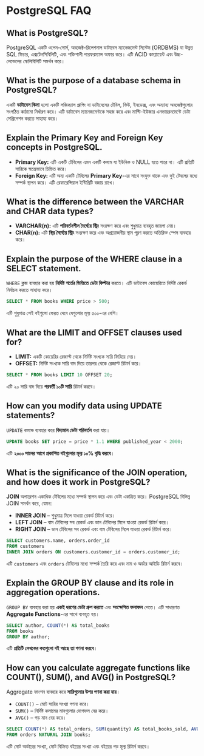 # PostgreSQL FAQ

## What is PostgreSQL?
PostgreSQL একটি ওপেন-সোর্স, অবজেক্ট-রিলেশনাল ডাটাবেস ম্যানেজমেন্ট সিস্টেম (ORDBMS) যা উন্নত SQL ফিচার, এক্সটেনসিবিলিটি, এবং শক্তিশালী পারফরম্যান্স অফার করে। এটি ACID কমপ্লায়েন্ট এবং উচ্চ-লেভেলের স্কেলিবিলিটি সমর্থন করে।

## What is the purpose of a database schema in PostgreSQL?
একটি **ডাটাবেস স্কিমা** হলো একটি লজিক্যাল গ্রুপিং যা ডাটাবেসের টেবিল, ভিউ, ইনডেক্স, এবং অন্যান্য অবজেক্টগুলোর সংগঠিত কাঠামো নির্ধারণ করে। এটি ডাটাবেস ম্যানেজমেন্টকে সহজ করে এবং মাল্টি-ইউজার এনভায়রনমেন্টে ডেটা সেগ্রিগেশন করতে সাহায্য করে।

## Explain the Primary Key and Foreign Key concepts in PostgreSQL.
- **Primary Key:** এটি একটি টেবিলের এমন একটি কলাম যা ইউনিক ও NULL হতে পারে না। এটি প্রতিটি সারিকে স্বতন্ত্রভাবে চিহ্নিত করে।
- **Foreign Key:** এটি অন্য একটি টেবিলের **Primary Key**-এর সাথে সংযুক্ত থাকে এবং দুই টেবলের মধ্যে সম্পর্ক স্থাপন করে। এটি রেফারেন্সিয়াল ইন্টিগ্রিটি বজায় রাখে।

## What is the difference between the VARCHAR and CHAR data types?
- **VARCHAR(n):** এটি **পরিবর্তনশীল দৈর্ঘ্যের স্ট্রিং** সংরক্ষণ করে এবং শুধুমাত্র ব্যবহৃত জায়গা নেয়।
- **CHAR(n):** এটি **স্থির দৈর্ঘ্যের স্ট্রিং** সংরক্ষণ করে এবং অপ্রয়োজনীয় স্থান পূরণ করতে অতিরিক্ত স্পেস ব্যবহার করে।

## Explain the purpose of the WHERE clause in a SELECT statement.
`WHERE` ক্লজ ব্যবহার করা হয় **নির্দিষ্ট শর্তের ভিত্তিতে ডেটা ফিল্টার** করতে। এটি ডাটাবেস কোয়েরিতে নির্দিষ্ট রেকর্ড নির্বাচন করতে সাহায্য করে।
```sql
SELECT * FROM books WHERE price > 500;
```
এটি শুধুমাত্র সেই বইগুলো ফেরত দেবে যেগুলোর মূল্য ৫০০-এর বেশি।

## What are the LIMIT and OFFSET clauses used for?
- **LIMIT:** একটি কোয়েরির রেজাল্ট থেকে নির্দিষ্ট সংখ্যক সারি ফিরিয়ে দেয়।
- **OFFSET:** নির্দিষ্ট সংখ্যক সারি বাদ দিয়ে তারপর থেকে রেজাল্ট রিটার্ন করে।
```sql
SELECT * FROM books LIMIT 10 OFFSET 20;
```
এটি ২০ সারি বাদ দিয়ে **পরবর্তী ১০টি সারি** রিটার্ন করবে।

## How can you modify data using UPDATE statements?
`UPDATE` কমান্ড ব্যবহার করে **বিদ্যমান ডেটা পরিবর্তন** করা যায়।
```sql
UPDATE books SET price = price * 1.1 WHERE published_year < 2000;
```
এটি **২০০০ সালের আগে প্রকাশিত বইগুলোর মূল্য ১০% বৃদ্ধি করবে**।

## What is the significance of the JOIN operation, and how does it work in PostgreSQL?
**JOIN** অপারেশন একাধিক টেবিলের মধ্যে সম্পর্ক স্থাপন করে এবং ডেটা একত্রিত করে। PostgreSQL বিভিন্ন JOIN সমর্থন করে, যেমন:
- **INNER JOIN** – শুধুমাত্র মিলে যাওয়া রেকর্ড রিটার্ন করে।
- **LEFT JOIN** – বাম টেবিলের সব রেকর্ড এবং ডান টেবিলের মিলে যাওয়া রেকর্ড রিটার্ন করে।
- **RIGHT JOIN** – ডান টেবিলের সব রেকর্ড এবং বাম টেবিলের মিলে যাওয়া রেকর্ড রিটার্ন করে।

```sql
SELECT customers.name, orders.order_id
FROM customers
INNER JOIN orders ON customers.customer_id = orders.customer_id;
```
এটি `customers` এবং `orders` টেবিলের মধ্যে সম্পর্ক তৈরি করে এবং নাম ও অর্ডার আইডি রিটার্ন করবে।

## Explain the GROUP BY clause and its role in aggregation operations.
`GROUP BY` ব্যবহার করা হয় **একই ধরণের ডেটা গ্রুপ করতে** এবং **সংক্ষেপিত ফলাফল** পেতে। এটি সাধারণত **Aggregate Functions**-এর সাথে ব্যবহৃত হয়।
```sql
SELECT author, COUNT(*) AS total_books
FROM books
GROUP BY author;
```
এটি **প্রতিটি লেখকের কতগুলো বই আছে তা গণনা করবে**।

## How can you calculate aggregate functions like COUNT(), SUM(), and AVG() in PostgreSQL?
Aggregate ফাংশন ব্যবহার করে **সারিগুলোর উপর গণনা করা যায়**।
- `COUNT()` – মোট সারির সংখ্যা গণনা করে।
- `SUM()` – নির্দিষ্ট কলামের মানগুলোর যোগফল বের করে।
- `AVG()` – গড় মান বের করে।
```sql
SELECT COUNT(*) AS total_orders, SUM(quantity) AS total_books_sold, AVG(price) AS avg_price
FROM orders NATURAL JOIN books;
```
এটি মোট অর্ডারের সংখ্যা, মোট বিক্রিত বইয়ের সংখ্যা এবং বইয়ের গড় মূল্য রিটার্ন করবে।